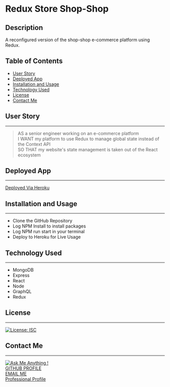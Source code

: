 # Redux Store Shop-Shop



## Description

A reconfigured version of the shop-shop e-commerce platform using Redux.


## Table of Contents
  * [User Story](#user-story)
  * [Deployed App](#deployed-app)
  * [Installation and Usage](#installation-and-usage)
  * [Technology Used](#technology-used)
  * [License](#license)
  * [Contact Me](#contact-me)

 ## User Story
 ***
>AS a senior engineer working on an e-commerce platform  
I WANT my platform to use Redux to manage global state instead of the Context API  
SO THAT my website's state management is taken out of the React ecosystem

## Deployed App
***
[Deployed Via Heroku]()

## Installation and Usage
***
- Clone the GitHub Repository
- Log NPM Install to install packages
- Log NPM run start in your terminal
- Deploy to Heroku for Live Usage

## Technology Used
***
- MongoDB
- Express
- React
- Node
- GraphQL
- Redux

## License
***
[![License: ISC](https://img.shields.io/badge/License-ISC-blue.svg)](https://opensource.org/licenses/ISC)

## Contact Me
***
[![Ask Me Anything !](https://img.shields.io/badge/Ask%20me-anything-1abc9c.svg)](https://GitHub.com/Naereen/ama)   
[GITHUB PROFILE](https://github.com/cocobeware83)  
[EMAIL ME](mailto:corycneel@gmail.com)  
[Professional Profile](https://react-portfolio-coryneel.herokuapp.com/)